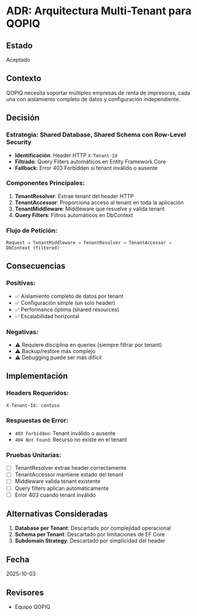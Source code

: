 # ADR: Arquitectura Multi-Tenant para QOPIQ

## Estado
Aceptado

## Contexto
QOPIQ necesita soportar múltiples empresas de renta de impresoras, cada una con aislamiento completo de datos y configuración independiente.

## Decisión

### Estrategia: Shared Database, Shared Schema con Row-Level Security
- **Identificación**: Header HTTP `X-Tenant-Id`
- **Filtrado**: Query Filters automáticos en Entity Framework Core
- **Fallback**: Error 403 Forbidden si tenant inválido o ausente

### Componentes Principales:
1. **TenantResolver**: Extrae tenant del header HTTP
2. **TenantAccessor**: Proporciona acceso al tenant en toda la aplicación
3. **TenantMiddleware**: Middleware que resuelve y valida tenant
4. **Query Filters**: Filtros automáticos en DbContext

### Flujo de Petición:
```
Request → TenantMiddleware → TenantResolver → TenantAccessor → DbContext (filtered)
```

## Consecuencias

### Positivas:
- ✅ Aislamiento completo de datos por tenant
- ✅ Configuración simple (un solo header)
- ✅ Performance óptima (shared resources)
- ✅ Escalabilidad horizontal

### Negativas:
- ⚠️ Requiere disciplina en queries (siempre filtrar por tenant)
- ⚠️ Backup/restore más complejo
- ⚠️ Debugging puede ser más difícil

## Implementación

### Headers Requeridos:
```http
X-Tenant-Id: contoso
```

### Respuestas de Error:
- `403 Forbidden`: Tenant inválido o ausente
- `404 Not Found`: Recurso no existe en el tenant

### Pruebas Unitarias:
- [ ] TenantResolver extrae header correctamente
- [ ] TenantAccessor mantiene estado del tenant
- [ ] Middleware valida tenant existente
- [ ] Query filters aplican automáticamente
- [ ] Error 403 cuando tenant inválido

## Alternativas Consideradas

1. **Database per Tenant**: Descartado por complejidad operacional
2. **Schema per Tenant**: Descartado por limitaciones de EF Core
3. **Subdomain Strategy**: Descartado por simplicidad del header

## Fecha
2025-10-03

## Revisores
- Equipo QOPIQ

